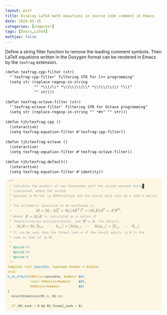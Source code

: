 ```yaml
---
layout: post
title: Display LaTeX math equations in source code comment in Emacs
date: 2024-05-16
categories: [computer]
tags: [Emacs,LaTeX]
mathjax: false
---
```


Define a string filter function to remove the leading comment symbols. Then LaTeX equations written in the Doxygen format can be rendered in Emacs by the `texfrag` extension.

```elisp
(defun texfrag-cpp-filter (str)
  "`texfrag-cpp-filter' filtering STR for C++ programming"
  (setq str (replace-regexp-in-string 
             "^ *\\(/\\* *\\)\\|\\(\\* *\\)\\|\\(// *\\)" 
             "" str)))

(defun texfrag-octave-filter (str)
  "`texfrag-octave-filter' filtering STR for Octave programming"
  (setq str (replace-regexp-in-string "^ *#+" "" str)))

(defun tjh/texfrag-cpp ()
  (interactive)
  (setq texfrag-equation-filter #'texfrag-cpp-filter))

(defun tjh/texfrag-octave ()
  (interactive)
  (setq texfrag-equation-filter #'texfrag-octave-filter))

(defun tjh/texfrag-default()
  (interactive)
  (setq texfrag-equation-filter #'identity))
```

![img](/figures/2024-05-16_13-24-21-texfrag-for-programming@emacs.png)
